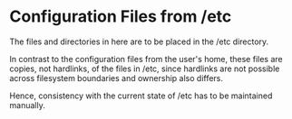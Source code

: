 Configuration Files from /etc
=============================

The files and directories in here are to be placed in the /etc
directory.

In contrast to the configuration files from the user's home, these
files are copies, not hardlinks, of the files in /etc, since hardlinks
are not possible across filesystem boundaries and ownership also differs.

Hence, consistency with the current state of /etc has to be maintained
manually.
